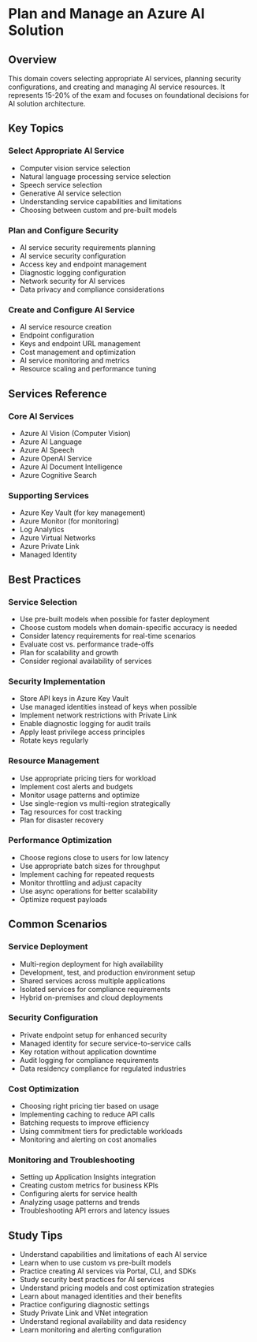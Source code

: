 # Plan and Manage an Azure AI Solution

## Overview
This domain covers selecting appropriate AI services, planning security configurations, and creating and managing AI service resources. It represents 15-20% of the exam and focuses on foundational decisions for AI solution architecture.

## Key Topics

### Select Appropriate AI Service
- Computer vision service selection
- Natural language processing service selection
- Speech service selection
- Generative AI service selection
- Understanding service capabilities and limitations
- Choosing between custom and pre-built models

### Plan and Configure Security
- AI service security requirements planning
- AI service security configuration
- Access key and endpoint management
- Diagnostic logging configuration
- Network security for AI services
- Data privacy and compliance considerations

### Create and Configure AI Service
- AI service resource creation
- Endpoint configuration
- Keys and endpoint URL management
- Cost management and optimization
- AI service monitoring and metrics
- Resource scaling and performance tuning

## Services Reference

### Core AI Services
- Azure AI Vision (Computer Vision)
- Azure AI Language
- Azure AI Speech
- Azure OpenAI Service
- Azure AI Document Intelligence
- Azure Cognitive Search

### Supporting Services
- Azure Key Vault (for key management)
- Azure Monitor (for monitoring)
- Log Analytics
- Azure Virtual Networks
- Azure Private Link
- Managed Identity

## Best Practices

### Service Selection
- Use pre-built models when possible for faster deployment
- Choose custom models when domain-specific accuracy is needed
- Consider latency requirements for real-time scenarios
- Evaluate cost vs. performance trade-offs
- Plan for scalability and growth
- Consider regional availability of services

### Security Implementation
- Store API keys in Azure Key Vault
- Use managed identities instead of keys when possible
- Implement network restrictions with Private Link
- Enable diagnostic logging for audit trails
- Apply least privilege access principles
- Rotate keys regularly

### Resource Management
- Use appropriate pricing tiers for workload
- Implement cost alerts and budgets
- Monitor usage patterns and optimize
- Use single-region vs multi-region strategically
- Tag resources for cost tracking
- Plan for disaster recovery

### Performance Optimization
- Choose regions close to users for low latency
- Use appropriate batch sizes for throughput
- Implement caching for repeated requests
- Monitor throttling and adjust capacity
- Use async operations for better scalability
- Optimize request payloads

## Common Scenarios

### Service Deployment
- Multi-region deployment for high availability
- Development, test, and production environment setup
- Shared services across multiple applications
- Isolated services for compliance requirements
- Hybrid on-premises and cloud deployments

### Security Configuration
- Private endpoint setup for enhanced security
- Managed identity for secure service-to-service calls
- Key rotation without application downtime
- Audit logging for compliance requirements
- Data residency compliance for regulated industries

### Cost Optimization
- Choosing right pricing tier based on usage
- Implementing caching to reduce API calls
- Batching requests to improve efficiency
- Using commitment tiers for predictable workloads
- Monitoring and alerting on cost anomalies

### Monitoring and Troubleshooting
- Setting up Application Insights integration
- Creating custom metrics for business KPIs
- Configuring alerts for service health
- Analyzing usage patterns and trends
- Troubleshooting API errors and latency issues

## Study Tips

- Understand capabilities and limitations of each AI service
- Learn when to use custom vs pre-built models
- Practice creating AI services via Portal, CLI, and SDKs
- Study security best practices for AI services
- Understand pricing models and cost optimization strategies
- Learn about managed identities and their benefits
- Practice configuring diagnostic settings
- Study Private Link and VNet integration
- Understand regional availability and data residency
- Learn monitoring and alerting configuration
